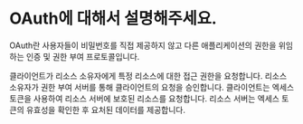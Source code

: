 # OAuth에 대해서 설명해주세요.

OAuth란 사용자들이 비밀번호를 직접 제공하지 않고 다른 애플리케이션의 권한을 위임하는 인증 및 권한 부여 프로토콜입니다.

클라이언트가 리소스 소유자에게 특정 리소스에 대한 접근 권한을 요청합니다.
리소스 소유자가 권한 부여 서버를 통해 클라이언트의 요청을 승인합니다.
클라이언트는 엑세스 토큰을 사용하여 리소스 서버에 보호된 리소스를 요청합니다.
리소스 서버는 엑세스 토큰의 유효성을 확인한 후 요처된 데이터를 제공합니다.
